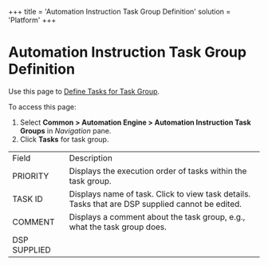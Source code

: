 +++
title = 'Automation Instruction Task Group Definition'
solution = 'Platform'
+++

# Automation Instruction Task Group Definition

<div class="use">

Use this page to [Define Tasks for Task
Group](../Use_Cases/Define_Tasks_for_Task_Group.htm).

</div>

To access this page:

1.  Select <span style="font-weight: bold;">Common \> Automation Engine
    \> Automation Instruction Task Groups</span> in
    <span style="font-style: italic;">Navigation</span> pane.
2.  Click <span style="font-weight: bold;">Tasks</span> for task
group.

|              |                                                                                                  |
| ------------ | ------------------------------------------------------------------------------------------------ |
| Field        | Description                                                                                      |
| PRIORITY     | Displays the execution order of tasks within the task group.                                     |
| TASK ID      | Displays name of task. Click to view task details. Tasks that are DSP supplied cannot be edited. |
| COMMENT      | Displays a comment about the task group, e.g., what the task group does.                         |
| DSP SUPPLIED |                                                                                                  |
